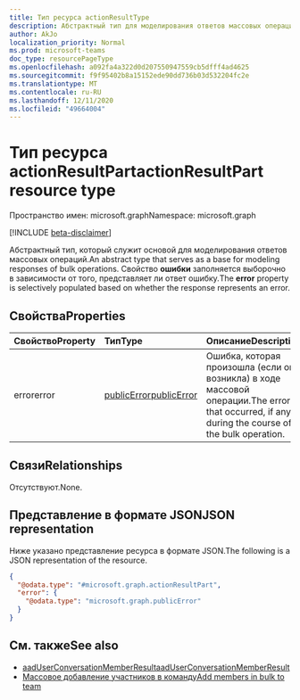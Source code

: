 ```yaml
---
title: Тип ресурса actionResultType
description: Абстрактный тип для моделирования ответов массовых операций.
author: AkJo
localization_priority: Normal
ms.prod: microsoft-teams
doc_type: resourcePageType
ms.openlocfilehash: a092fa4a322d0d207550947559cb5dfff4ad4625
ms.sourcegitcommit: f9f95402b8a15152ede90dd736b03d532204fc2e
ms.translationtype: MT
ms.contentlocale: ru-RU
ms.lasthandoff: 12/11/2020
ms.locfileid: "49664004"
---
```

# <a name="actionresultpart-resource-type"></a><span data-ttu-id="d1cd5-103">Тип ресурса actionResultPart</span><span class="sxs-lookup"><span data-stu-id="d1cd5-103">actionResultPart resource type</span></span>

<span data-ttu-id="d1cd5-104">Пространство имен: microsoft.graph</span><span class="sxs-lookup"><span data-stu-id="d1cd5-104">Namespace: microsoft.graph</span></span>

[!INCLUDE [beta-disclaimer](../../includes/beta-disclaimer.md)]

<span data-ttu-id="d1cd5-105">Абстрактный тип, который служит основой для моделирования ответов массовых операций.</span><span class="sxs-lookup"><span data-stu-id="d1cd5-105">An abstract type that serves as a base for modeling responses of bulk operations.</span></span> <span data-ttu-id="d1cd5-106">Свойство **ошибки** заполняется выборочно в зависимости от того, представляет ли ответ ошибку.</span><span class="sxs-lookup"><span data-stu-id="d1cd5-106">The **error** property is selectively populated based on whether the response represents an error.</span></span>

## <a name="properties"></a><span data-ttu-id="d1cd5-107">Свойства</span><span class="sxs-lookup"><span data-stu-id="d1cd5-107">Properties</span></span>

| <span data-ttu-id="d1cd5-108">Свойство</span><span class="sxs-lookup"><span data-stu-id="d1cd5-108">Property</span></span> | <span data-ttu-id="d1cd5-109">Тип</span><span class="sxs-lookup"><span data-stu-id="d1cd5-109">Type</span></span>   | <span data-ttu-id="d1cd5-110">Описание</span><span class="sxs-lookup"><span data-stu-id="d1cd5-110">Description</span></span> |
|:---------------|:--------|:----------|
|<span data-ttu-id="d1cd5-111">error</span><span class="sxs-lookup"><span data-stu-id="d1cd5-111">error</span></span>|[<span data-ttu-id="d1cd5-112">publicError</span><span class="sxs-lookup"><span data-stu-id="d1cd5-112">publicError</span></span>](publicerror.md) |<span data-ttu-id="d1cd5-113">Ошибка, которая произошла (если она возникла) в ходе массовой операции.</span><span class="sxs-lookup"><span data-stu-id="d1cd5-113">The error that occurred, if any, during the course of the bulk operation.</span></span>|

## <a name="relationships"></a><span data-ttu-id="d1cd5-114">Связи</span><span class="sxs-lookup"><span data-stu-id="d1cd5-114">Relationships</span></span>
<span data-ttu-id="d1cd5-115">Отсутствуют.</span><span class="sxs-lookup"><span data-stu-id="d1cd5-115">None.</span></span>

## <a name="json-representation"></a><span data-ttu-id="d1cd5-116">Представление в формате JSON</span><span class="sxs-lookup"><span data-stu-id="d1cd5-116">JSON representation</span></span>
<span data-ttu-id="d1cd5-117">Ниже указано представление ресурса в формате JSON.</span><span class="sxs-lookup"><span data-stu-id="d1cd5-117">The following is a JSON representation of the resource.</span></span>
<!-- {
  "blockType": "resource",
  "@odata.type": "microsoft.graph.actionResultPart"
}
-->
``` json
{
  "@odata.type": "#microsoft.graph.actionResultPart",
  "error": {
    "@odata.type": "microsoft.graph.publicError"
  }
}
```
## <a name="see-also"></a><span data-ttu-id="d1cd5-118">См. также</span><span class="sxs-lookup"><span data-stu-id="d1cd5-118">See also</span></span>

- [<span data-ttu-id="d1cd5-119">aadUserConversationMemberResult</span><span class="sxs-lookup"><span data-stu-id="d1cd5-119">aadUserConversationMemberResult</span></span>](aadUserConversationMemberResult.md)
- [<span data-ttu-id="d1cd5-120">Массовое добавление участников в команду</span><span class="sxs-lookup"><span data-stu-id="d1cd5-120">Add members in bulk to team</span></span>](../api/conversationmembers-add.md)

<!-- uuid: 20fd7863-9545-40d4-ae8f-fee2d115a690
2015-10-25 14:57:30 UTC -->
<!--
{
  "type": "#page.annotation",
  "description": "actionResultPart",
  "keywords": "",
  "section": "documentation",
  "tocPath": "",
  "suppressions": []
}
-->


